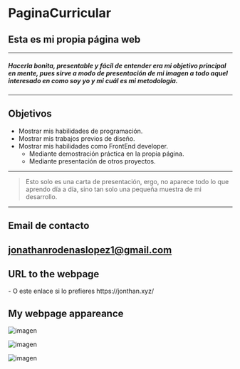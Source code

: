 # PaginaCurricular
## Esta es mi propia **página web**
---------
##### Hacerla _bonita_, _presentable_ y _fácil de entender_ era mi objetivo principal en mente, pues sirve a modo de presentación de mi imagen a todo aquel interesado en como soy yo y mi cuál es mi metodología.
---------
## Objetivos
* Mostrar mis habilidades de programación.
* Mostrar mis trabajos previos de diseño.
* Mostrar mis habilidades como FrontEnd developer.
  * Mediante demostración práctica en la propia página.
  * Mediante presentación de otros proyectos.
---------
>Esto solo es una carta de presentación, ergo, no aparece todo lo que aprendo día a día, sino tan solo una pequeña muestra de mi desarrollo.
---------
## Email de contacto
<jonathanrodenaslopez1@gmail.com> 
---------
## URL to the webpage
<loremipsum> 
 -
O este enlace si lo prefieres https://jonthan.xyz/

## My webpage appareance

![imagen](https://user-images.githubusercontent.com/57847247/133019347-2977d8d8-3c44-4098-8509-0d12e795446c.png)
 
 
![imagen](https://user-images.githubusercontent.com/57847247/133019381-91fba774-6778-4b47-bb80-c182bdf4796f.png)
 
 
![imagen](https://user-images.githubusercontent.com/57847247/133019469-6b89b18a-ba8e-416c-a732-453cd1e687ca.png)


